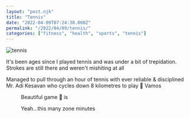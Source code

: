 ```yaml
---
layout: "post.njk"
title: "Tennis"
date: "2022-04-09T07:24:30.000Z"
permalink: "/2022/04/09/tennis/"
categories: ["fitness", "health", "sports", "tennis"]
---
```


![tennis](/assets/images/image35.jpg)

<!-- wp:paragraph -->
<p>It's been ages since I played tennis and was under a bit of trepidation. Strokes are still there and weren't mishiting at all</p>
<!-- /wp:paragraph -->

<!-- wp:paragraph -->
<p>Managed to pull through an hour of tennis with ever reliable &amp; disciplined Mr. Adi Kesavan who cycles down 8 kilometres to play 🎾 Vamos</p>
<!-- /wp:paragraph -->

<!-- wp:image {"id":297,"sizeSlug":"large"} -->
<figure class="wp-block-image size-large"></figure>
<!-- /wp:image -->

<!-- wp:image {"id":298} -->
<figure class="wp-block-image"><figcaption>Beautiful game 🎾 is </figcaption></figure>
<!-- /wp:image -->

<!-- wp:image {"id":300,"sizeSlug":"large"} -->
<figure class="wp-block-image size-large"><figcaption>Yeah...this many zone minutes </figcaption></figure>
<!-- /wp:image -->
